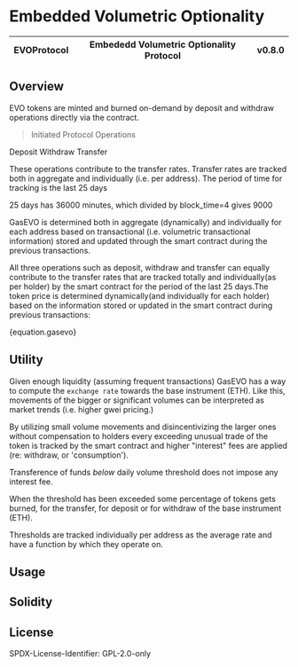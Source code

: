 # Embedded Volumetric Optionality

| EVOProtocol | Embededd Volumetric Optionality Protocol | v0.8.0 |
| ----------- | ---------------------------------------- | ----- |


## Overview

EVO tokens are minted and burned on-demand by deposit and withdraw operations directly via the contract.

> Initiated Protocol Operations

Deposit
Withdraw
Transfer

These operations contribute to the transfer rates. Transfer rates are tracked both in aggregate and individually (i.e. per address). The period of time for tracking is the last 25 days

25 days has 36000 minutes, which divided by block_time=4 gives 9000

GasEVO is determined both in aggregate (dynamically) and individually for each address based on transactional (i.e. volumetric transactional information) stored and updated through the smart contract during the previous transactions.

All three operations such as deposit, withdraw and transfer can equally contribute to the transfer rates that are tracked totally and individually(as per holder) by the smart contract for the period of the last 25 days.The token price is determined dynamically(and individually for each holder) based on the information stored or updated in the smart contract during previous transactions:

{equation.gasevo}

## Utility

Given enough liquidity (assuming frequent transactions) GasEVO has a way to compute the `exchange rate` towards the base instrument (ETH). Like this, movements of the bigger or significant volumes can be interpreted as market trends (i.e. higher gwei pricing.)

By utilizing small volume movements and disincentivizing the larger ones without compensation to holders every exceeding unusual trade of the token is tracked by the smart contract and higher "interest" fees are applied (re: withdraw, or 'consumption').

Transference of funds _below_ daily volume threshold does not impose any interest fee.

When the threshold has been exceeded some percentage of tokens gets burned, for the transfer, for deposit or for withdraw of the base instrument (ETH).

Thresholds are tracked individually per address as the average rate and have a function by which they operate on.

## Usage

## Solidity



## License

SPDX-License-Identifier: GPL-2.0-only
